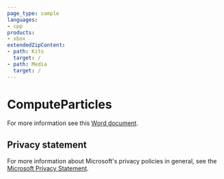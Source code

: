 ```yaml
---
page_type: sample
languages:
- cpp
products:
- xbox
extendedZipContent:
- path: Kits
  target: /
- path: Media
  target: /
---
```


# ComputeParticles

For more information see this [Word document](https://github.com/microsoft/Xbox-GDK-Samples/blob/main/Samples/Graphics/ComputeParticles/readme.docx).

## Privacy statement

For more information about Microsoft's privacy policies in general, see the [Microsoft Privacy Statement](https://privacy.microsoft.com/privacystatement/).
